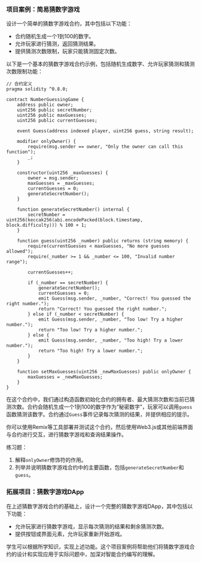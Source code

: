 ### **项目案例**：简易猜数字游戏

设计一个简单的猜数字游戏合约，其中包括以下功能：

- 合约随机生成一个1到100的数字。
- 允许玩家进行猜测，返回猜测结果。
- 提供猜测次数限制，玩家只能猜测固定次数。

以下是一个基本的猜数字游戏合约示例，包括随机生成数字、允许玩家猜测和猜测次数限制功能：

```solidity
// 合约定义
pragma solidity ^0.8.0;

contract NumberGuessingGame {
    address public owner;
    uint256 public secretNumber;
    uint256 public maxGuesses;
    uint256 public currentGuesses;

    event Guess(address indexed player, uint256 guess, string result);

    modifier onlyOwner() {
        require(msg.sender == owner, "Only the owner can call this function");
        _;
    }

    constructor(uint256 _maxGuesses) {
        owner = msg.sender;
        maxGuesses = _maxGuesses;
        currentGuesses = 0;
        generateSecretNumber();
    }

    function generateSecretNumber() internal {
        secretNumber = uint256(keccak256(abi.encodePacked(block.timestamp, block.difficulty))) % 100 + 1;
    }

    function guess(uint256 _number) public returns (string memory) {
        require(currentGuesses < maxGuesses, "No more guesses allowed");
        require(_number >= 1 && _number <= 100, "Invalid number range");

        currentGuesses++;

        if (_number == secretNumber) {
            generateSecretNumber();
            currentGuesses = 0;
            emit Guess(msg.sender, _number, "Correct! You guessed the right number.");
            return "Correct! You guessed the right number.";
        } else if (_number < secretNumber) {
            emit Guess(msg.sender, _number, "Too low! Try a higher number.");
            return "Too low! Try a higher number.";
        } else {
            emit Guess(msg.sender, _number, "Too high! Try a lower number.");
            return "Too high! Try a lower number.";
        }
    }

    function setMaxGuesses(uint256 _newMaxGuesses) public onlyOwner {
        maxGuesses = _newMaxGuesses;
    }
}
```

在这个合约中，我们通过构造函数初始化合约的拥有者、最大猜测次数和当前已猜测次数。合约会随机生成一个1到100的数字作为“秘密数字”，玩家可以调用`guess`函数猜测该数字。合约通过`Guess`事件记录每次猜测的结果，并提供相应的提示。

你可以使用Remix等工具部署并测试这个合约，然后使用Web3.js或其他前端界面与合约进行交互，进行猜数字游戏和查询结果操作。

练习题：
1. 解释`onlyOwner`修饰符的作用。
2. 列举并说明猜数字游戏合约中的主要函数，包括`generateSecretNumber`和`guess`。

###  拓展项目：猜数字游戏DApp
在上述猜数字游戏合约的基础上，设计一个完整的猜数字游戏DApp，其中包括以下功能：

* 允许玩家进行猜数字游戏，显示每次猜测的结果和剩余猜测次数。
* 提供按钮或界面元素，允许玩家重新开始游戏。

学生可以根据所学知识，实现上述功能。这个项目案例将帮助他们将猜数字游戏合约的设计和实现应用于实际问题中，加深对智能合约编写的理解。

